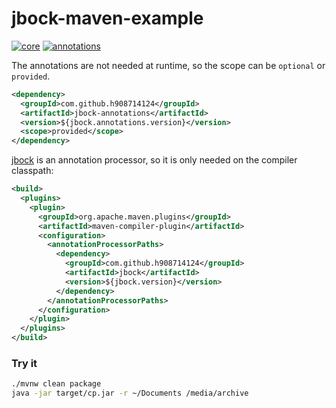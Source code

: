 # jbock-maven-example

[![core](https://maven-badges.herokuapp.com/maven-central/com.github.h908714124/jbock/badge.svg?style=plastic&subject=jbock)](https://maven-badges.herokuapp.com/maven-central/com.github.h908714124/jbock)
[![annotations](https://maven-badges.herokuapp.com/maven-central/com.github.h908714124/jbock-annotations/badge.svg?color=red&style=plastic&subject=jbock-annotations)](https://maven-badges.herokuapp.com/maven-central/com.github.h908714124/jbock-annotations)

The annotations are not needed at runtime, so the scope can be `optional`
or `provided`.

````xml
<dependency>
  <groupId>com.github.h908714124</groupId>
  <artifactId>jbock-annotations</artifactId>
  <version>${jbock.annotations.version}</version>
  <scope>provided</scope>
</dependency>
````

[jbock](https://github.com/h908714124/jbock)
is an annotation processor, so it is only needed
on the compiler classpath:

````xml
<build>
  <plugins>
    <plugin>
      <groupId>org.apache.maven.plugins</groupId>
      <artifactId>maven-compiler-plugin</artifactId>
      <configuration>
        <annotationProcessorPaths>
          <dependency>
            <groupId>com.github.h908714124</groupId>
            <artifactId>jbock</artifactId>
            <version>${jbock.version}</version>
          </dependency>
        </annotationProcessorPaths>
      </configuration>
    </plugin>
  </plugins>
</build>
````

### Try it

````sh
./mvnw clean package
java -jar target/cp.jar -r ~/Documents /media/archive
````
